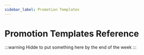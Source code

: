 ```yaml
---
sidebar_label: Promotion Templates
---
```


# Promotion Templates Reference

:::warning
Hidde to put something here by the end of the week
:::
